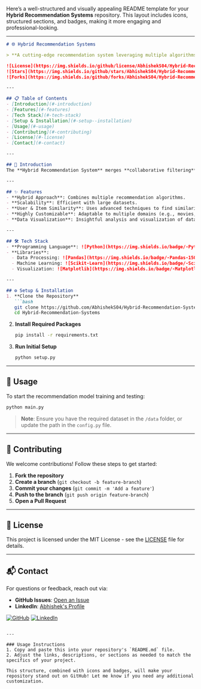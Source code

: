 Here’s a well-structured and visually appealing README template for your **Hybrid Recommendation Systems** repository. This layout includes icons, structured sections, and badges, making it more engaging and professional-looking.

---

```markdown
# 🌐 Hybrid Recommendation Systems

> **A cutting-edge recommendation system leveraging multiple algorithms to optimize user experiences across various domains.**

![License](https://img.shields.io/github/license/AbhishekS04/Hybrid-Recommendation-Systems)
![Stars](https://img.shields.io/github/stars/AbhishekS04/Hybrid-Recommendation-Systems)
![Forks](https://img.shields.io/github/forks/AbhishekS04/Hybrid-Recommendation-Systems)

---

## 📋 Table of Contents
- [Introduction](#-introduction)
- [Features](#-features)
- [Tech Stack](#-tech-stack)
- [Setup & Installation](#-setup--installation)
- [Usage](#-usage)
- [Contributing](#-contributing)
- [License](#-license)
- [Contact](#-contact)

---

## 📝 Introduction
The **Hybrid Recommendation System** merges **collaborative filtering** and **content-based filtering** techniques to enhance recommendation accuracy. It is highly customizable for different datasets and domains, making it versatile for various use cases.

---

## ✨ Features
- **Hybrid Approach**: Combines multiple recommendation algorithms.
- **Scalability**: Efficient with large datasets.
- **User & Item Similarity**: Uses advanced techniques to find similarities.
- **Highly Customizable**: Adaptable to multiple domains (e.g., movies, products).
- **Data Visualization**: Insightful analysis and visualization of data patterns.

---

## 🛠️ Tech Stack
- **Programming Language**: ![Python](https://img.shields.io/badge/-Python-3776AB?logo=python&logoColor=white)
- **Libraries**:
  - Data Processing: ![Pandas](https://img.shields.io/badge/-Pandas-150458?logo=pandas&logoColor=white), ![NumPy](https://img.shields.io/badge/-NumPy-013243?logo=numpy&logoColor=white)
  - Machine Learning: ![Scikit-Learn](https://img.shields.io/badge/-Scikit--Learn-F7931E?logo=scikit-learn&logoColor=white)
  - Visualization: ![Matplotlib](https://img.shields.io/badge/-Matplotlib-3776AB?logo=python&logoColor=white), ![Seaborn](https://img.shields.io/badge/-Seaborn-3776AB?logo=python&logoColor=white)

---

## ⚙️ Setup & Installation
1. **Clone the Repository**
   ```bash
   git clone https://github.com/AbhishekS04/Hybrid-Recommendation-Systems.git
   cd Hybrid-Recommendation-Systems
   ```

2. **Install Required Packages**
   ```bash
   pip install -r requirements.txt
   ```

3. **Run Initial Setup**
   ```bash
   python setup.py
   ```

---

## 🚀 Usage
To start the recommendation model training and testing:
```bash
python main.py
```

> **Note**: Ensure you have the required dataset in the `/data` folder, or update the path in the `config.py` file.

---

## 🤝 Contributing
We welcome contributions! Follow these steps to get started:
1. **Fork the repository**
2. **Create a branch** (`git checkout -b feature-branch`)
3. **Commit your changes** (`git commit -m 'Add a feature'`)
4. **Push to the branch** (`git push origin feature-branch`)
5. **Open a Pull Request**

---

## 📄 License
This project is licensed under the MIT License - see the [LICENSE](LICENSE) file for details.

---

## 📬 Contact
For questions or feedback, reach out via:
- **GitHub Issues**: [Open an Issue](https://github.com/AbhishekS04/Hybrid-Recommendation-Systems/issues)
- **LinkedIn**: [Abhishek's Profile](https://www.linkedin.com/in/abhisheks04)

[![GitHub](https://img.shields.io/badge/GitHub-AbhishekS04-181717?logo=github)](https://github.com/AbhishekS04)
[![LinkedIn](https://img.shields.io/badge/LinkedIn-Connect-blue?logo=linkedin)](https://www.linkedin.com/in/abhisheks04)
```

---

### Usage Instructions
1. Copy and paste this into your repository's `README.md` file.
2. Adjust the links, descriptions, or sections as needed to match the specifics of your project.

This structure, combined with icons and badges, will make your repository stand out on GitHub! Let me know if you need any additional customization.
